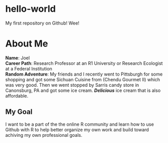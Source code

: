 # hello-world
My first repository on Github! Wee!
# About Me
**Name**: Joel\
**Career Path**: Research Professor at an R1 University or Research Ecologist at a Federal Institution\
**Random Adventure**: My friends and I recently went to Pittsburgh for some shopping and got some Sichuan Cuisine from (Chendu Gourmet II) which was very good. Then we went stopped by Sarris candy store in Canonsburg, PA and got some ice cream. ***Delicious*** ice cream that is also affordable.

## My Goal
I want to be a part of the the online R community and learn how to use Github with R to help better organize my own work and build toward achiving my own professional goals. 
